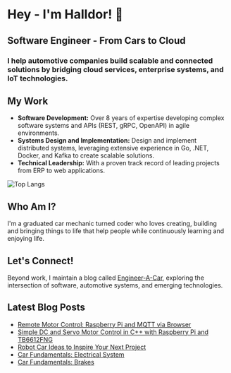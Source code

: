# Hey - I'm Halldor! 👋
## Software Engineer - From Cars to Cloud

### I help automotive companies build scalable and connected solutions by bridging cloud services, enterprise systems, and IoT technologies.

## My Work

- **Software Development:** Over 8 years of expertise developing complex software systems and APIs (REST, gRPC, OpenAPI) in agile environments.
- **Systems Design and Implementation:** Design and implement distributed systems, leveraging extensive experience in Go, .NET, Docker, and Kafka to create scalable solutions.
- **Technical Leadership:** With a proven track record of leading projects from ERP to web applications.

![Top Langs](https://github-readme-stats.vercel.app/api/top-langs/?username=halldorstefans&layout=compact)

## Who Am I?

I'm a graduated car mechanic turned coder who loves creating, building and bringing things to life that help people while continuously learning and enjoying life.

## Let's Connect!

Beyond work, I maintain a blog called [Engineer-A-Car](https://www.engineeracar.com/), exploring the intersection of software, automotive systems, and emerging technologies.

## Latest Blog Posts
<!-- BLOG-POST-LIST:START -->
- [Remote Motor Control: Raspberry Pi and MQTT via Browser](https://www.engineeracar.com/control-rpi-mqtt/)
- [Simple DC and Servo Motor Control in C++ with Raspberry Pi and TB6612FNG](https://www.engineeracar.com/motor-control-rpi-cpp/)
- [Robot Car Ideas to Inspire Your Next Project](https://www.engineeracar.com/robot-car-ideas/)
- [Car Fundamentals: Electrical System](https://www.engineeracar.com/car-fundamentals-electrical/)
- [Car Fundamentals: Brakes](https://www.engineeracar.com/car-fundamentals-brakes/)
<!-- BLOG-POST-LIST:END -->
